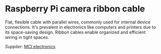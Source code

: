 # Raspberry Pi camera ribbon cable

Flat, flexible cable with parallel wires, commonly used for internal device connections. It's prevalent in electronics like computers and printers due to its space-saving design. Ribbon cables enable organized and efficient wiring in tight spaces.

_Supplier:_ [MCI electronics](https://mcielectronics.cl/shop/product/cable-flexible-para-camara-o-pantalla-raspberry-pi-610mm-25034/)
